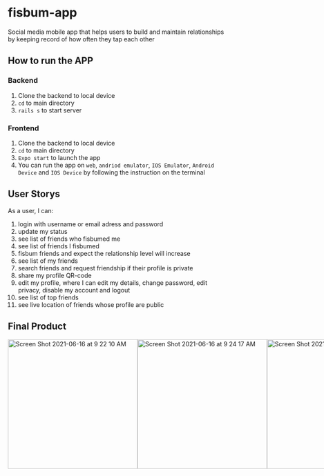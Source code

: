 # fisbum-app
Social media mobile app that helps users to build and maintain relationships by keeping record of how often they tap each other
## How to run the APP
### Backend
1. Clone the backend to local device
2. ```cd``` to main directory
3. ```rails s``` to start server
### Frontend
1. Clone the backend to local device
2. ```cd``` to main directory
3. ```Expo start``` to launch the app
4. You can run the app on ```web```, ```andriod emulator```, ```IOS Emulator```, ```Android Device``` and ```IOS Device``` by following the instruction on the terminal

## User Storys
As a user, I can:
1. login with username or email adress and password
2. update my status
3. see list of friends who fisbumed me
4. see list of friends I fisbumed
5. fisbum friends and expect the relationship level will increase
6. see list of my friends
7. search friends and request friendship if their profile is private
8. share my profile QR-code
9. edit my profile, where I can edit my details, change password, edit privacy, disable my account and logout
10. see list of top friends
11. see live location of friends whose profile are public

## Final Product
<div style='display: flex; justify-content: space-around; flex-wrap: warp; width: 100%;'>
    <img width="300px" alt="Screen Shot 2021-06-16 at 9 22 10 AM" src="https://user-images.githubusercontent.com/62776949/122231206-472df380-ce88-11eb-82ad-8cd390a70c84.png">
  <img width="300px" alt="Screen Shot 2021-06-16 at 9 24 17 AM" src="https://user-images.githubusercontent.com/62776949/122231275-54e37900-ce88-11eb-8229-496fda4654ae.png">
  <img width="300px" alt="Screen Shot 2021-06-16 at 9 25 16 AM" src="https://user-images.githubusercontent.com/62776949/122231294-590f9680-ce88-11eb-8c1e-22816c405890.png">
  <img width="30%" alt="Screen Shot 2021-06-16 at 9 25 46 AM" src="https://user-images.githubusercontent.com/62776949/122231350-62006800-ce88-11eb-95e8-c9e13cad540a.png">
  <img width="30%"alt="Screen Shot 2021-06-16 at 9 26 18 AM" src="https://user-images.githubusercontent.com/62776949/122231376-662c8580-ce88-11eb-91fa-e40cdc2c0a4b.png">
  <img width="30%" alt="Screen Shot 2021-06-16 at 9 27 29 AM" src="https://user-images.githubusercontent.com/62776949/122231391-688edf80-ce88-11eb-98bb-e8618be0e50b.png">
  <img width="30%" alt="Screen Shot 2021-06-16 at 9 28 01 AM" src="https://user-images.githubusercontent.com/62776949/122231396-69c00c80-ce88-11eb-817f-9263d8831143.png">
  <img width="30%" alt="Screen Shot 2021-06-16 at 9 47 50 AM" src="https://user-images.githubusercontent.com/62776949/122231399-6b89d000-ce88-11eb-8e53-2df7dce8fde1.png">
  <img width="30%" alt="Screen Shot 2021-06-16 at 9 48 15 AM" src="https://user-images.githubusercontent.com/62776949/122231406-6cbafd00-ce88-11eb-8a27-fd1185c72d8c.png">
  </div>
